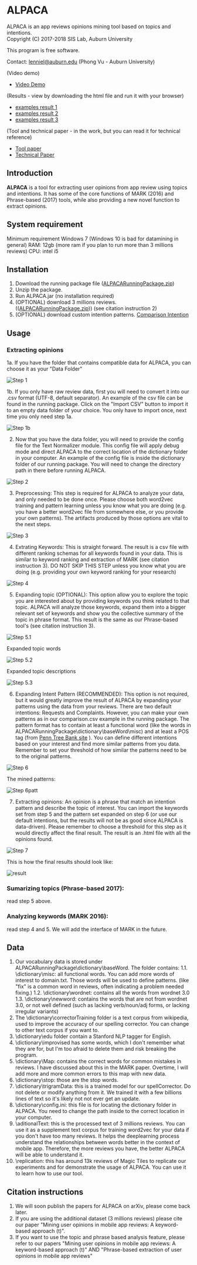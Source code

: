 # ALPACA
ALPACA is an app reviews opinions mining tool based on topics and intentions.  
Copyright (C) 2017-2018 SIS Lab, Auburn University

This program is free software. 

Contact: lenniel@auburn.edu (Phong Vu - Auburn University)
  
(Video demo)
* [Video Demo](https://www.youtube.com/watch?v=UNw573qtEpw)

(Results - view by downloading the html file and run it with your browser)
* [examples result 1](https://github.com/phong1990/ALPACA/blob/master/res/examples/requests_songs_moderate.html)
* [examples result 2](https://github.com/phong1990/ALPACA/blob/master/res/examples/complaint_songs_moderate.html)
* [examples result 3](https://github.com/phong1990/ALPACA/blob/master/res/examples/request_songs_flexible.html)

(Tool and technical paper - in the work, but you can read it for technical reference)
* [Tool paper](https://github.com/phong1990/ALPACA/blob/master/res/papers/ALPACA-tool-v1.pdf)
* [Technical Paper](https://github.com/phong1990/ALPACA/blob/master/res/papers/mining-user-opinions-WORK_IN_PROGRESS.pdf)


## Introduction
**ALPACA** is a tool for extracting user opinions from app review using topics and intentions. It has some of the core functions of MARK (2016) and Phrase-based (2017) tools, while also providing a new novel function to extract opinions.
## System requirement
Minimum requirement
  Windows 7 (Windows 10 is bad for datamining in general)
  RAM: 12gb (more ram if you plan to run more than 3 millions reviews)
  CPU: intel i5
  
## Installation
1. Download the running package file ([ALPACARunningPackage.zip](http://www.mediafire.com/file/cl3lu0k75kxl344/ALPACARunningPackage.zip))
2. Unzip the package.
3. Run ALPACA.jar (no installation required)
4. (OPTIONAL) download 3 millions reviews. (([ALPACARunningPackage.zip](http://www.mediafire.com/file/5a9s7858azv8ypk/REVIEWDATA_MARK.zip))) (see citation instruction 2)
5. (OPTIONAL) download custom intention patterns. [Comparison Intention](https://github.com/phong1990/ALPACA/blob/master/res/seedPatterns/newComparisons.csv)
## Usage
### Extracting opinions
1a. If you have the folder that contains compatible data for ALPACA, you can choose it as your "Data Folder"

![Step 1](https://github.com/phong1990/ALPACA/blob/master/res/img/step1.png)

1b. If you only have raw review data, first you will need to convert it into our .csv format (UTF-8, default separator). An example of the csv file can be found in the running package. Click on the "Import CSV" button to import it to an empty data folder of your choice. You only have to import once, next time you only need step 1a.

![Step 1b](https://github.com/phong1990/ALPACA/blob/master/res/img/step1-data.png)

2. Now that you have the data folder, you will need to provide the config file for the Text Normalizer module. This config file will apply debug mode and direct ALPACA to the correct location of the dictionary folder in your computer. An example of the config file is inside the dictionary folder of our running package. You will need to change the directory path in there before running ALPACA.

![Step 2](https://github.com/phong1990/ALPACA/blob/master/res/img/step2.png)

3. Preprocessing: This step is required for ALPACA to analyze your data, and only needed to be done once. Please choose both word2vec training and pattern learning unless you know what you are doing (e.g. you have a better word2vec file from somewhere else, or you provide your own patterns). The artifacts produced by those options are vital to the next steps.

![Step 3](https://github.com/phong1990/ALPACA/blob/master/res/img/step3.png)

4. Extrating Keywords: This is straight forward. The result is a csv file with different ranking schemas for all keywords found in your data. This is similar to keyword ranking and extraction of MARK (see citation instruction 3). DO NOT SKIP THIS STEP unless you know what you are doing (e.g. providing your own keyword ranking for your research)

![Step 4](https://github.com/phong1990/ALPACA/blob/master/res/img/keywords.png)

5. Expanding topic (OPTIONAL): This option allow you to explore the topic you are interested about by providing keywords you think related to that topic. ALPACA will analyze those keywords, expand them into a bigger relevant set of keywords and show you the collective summary of the topic in phrase format. This result is the same as our Phrase-based tool's (see citation instruction 3).

![Step 5.1](https://github.com/phong1990/ALPACA/blob/master/res/img/step4.png)

Expanded topic words

![Step 5.2](https://github.com/phong1990/ALPACA/blob/master/res/img/step4-words.png)

Expanded topic descriptions

![Step 5.3](https://github.com/phong1990/ALPACA/blob/master/res/img/step4-description.png)

6. Expanding Intent Pattern (RECOMMENDED): This option is not required, but it would greatly improve the result of ALPACA by expanding your patterns using the data from your reviews. There are two default intentions: Requests and Complaints. However, you can make your own patterns as in our comparison.csv example in the running package. The pattern format has to contain at least a functional word (like the words in ALPACARunningPackage\dictionary\baseWord\misc\) and at least a POS tag (from  [Penn Tree Bank site](https://catalog.ldc.upenn.edu/docs/LDC99T42/tagguid1.pdf) ). You can define different intentions based on your interest and find more similar patterns from you data. Remember to set your threshold of how similar the patterns need to be to the original patterns.

![Step 6](https://github.com/phong1990/ALPACA/blob/master/res/img/step5.png)

The mined patterns:

![Step 6patt](https://github.com/phong1990/ALPACA/blob/master/res/img/patterms.png)

7. Extracting opinions: An opinion is a phrase that match an intention pattern and describe the topic of interest. You can import the keywords set from step 5 and the pattern set expanded on step 6 (or use our default intentions, but the results will not be as good since ALPACA is data-driven). Please remember to choose a threshold for this step as it would directly affect the final result. The result is an .html file with all the opinions found.

![Step 7](https://github.com/phong1990/ALPACA/blob/master/res/img/step6.png)

This is how the final results should look like:

![result](https://github.com/phong1990/ALPACA/blob/master/res/img/results.png)



### Sumarizing topics (Phrase-based 2017):
  read step 5 above.

### Analyzing keywords (MARK 2016):
  read step 4 and 5. 
  We will add the interface of MARK in the future.
  
## Data
1. Our vocabulary data is stored under ALPACARunningPackage\dictionary\baseWord. The folder contains:
1.1. \dictionary\misc: all functional words. You can add more words of interest to domain.txt. Those words will be used to define patterns. (like "fix" is a common word in reviews, often indicating a problem needed fixing.)
1.2. \dictionary\wordnet: contains all the words from wordnet 3.0
1.3. \dictionary\newword: contains the words that are not from wordnet 3.0, or not well defined (such as lacking verb/noun/adj forms, or lacking irregular variants)
2. The \dictionary\correctorTraining folder is a text corpus from wikipedia, used to improve the accuracy of our spelling corrector. You can change to other text corpus if you want to.
3. \dictionary\edu folder contain a Stanford NLP tagger for English.
4. \dictionary\improvised has some words, which I don't remember what they are for, but I'm too afraid to delete them and risk breaking the program.
5. \dictionary\Map: contains the correct words for common mistakes in reviews. I have discussed about this in the MARK paper. Overtime, I will add more and more common errors to this map with new data.
6. \dictionary\stop: those are the stop words. 
7. \dictionary\trigramData: this is a trained model for our spellCorrector. Do not delete or modify anything from it. We trained it with a few billions lines of text so it's likely not not ever get an update.
8. \dictionary\config.ini: this file is for locating the dictionary folder in ALPACA. You need to change the path inside to the correct location in your computer.
9. \aditionalText: this is the processed text of 3 millions reviews. You can use it as a supplement text corpus for training word2vec for your data if you don't have too many reviews. It helps the deeplearning process understand the relationships between words better in the context of mobile app. Therefore, the more reviews you have, the better ALPACA will be able to understand it.
10. \replication: this has around 13k reviews of Magic Tiles to replicate our experiments and for demonstrate the usage of ALPACA. You can use it to learn how to use our tool.

## Citation instructions
1. We will soon publish the papers for ALPACA on arXiv, please come back later.
2. If you are using the additional dataset (3 millions reviews) please cite our paper "Mining user opinions in mobile app reviews: A keyword-based approach (t)".
3. If you want to use the topic and phrase based analysis feature, please refer to our papers "Mining user opinions in mobile app reviews: A keyword-based approach (t)" AND "Phrase-based extraction of user opinions in mobile app reviews"
